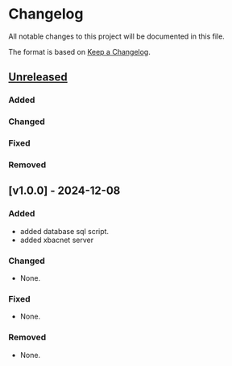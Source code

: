 # Changelog
All notable changes to this project will be documented in this file.

The format is based on [Keep a Changelog](https://keepachangelog.com/en/1.0.0/).

## [Unreleased]
### Added
### Changed
### Fixed
### Removed

## [v1.0.0] -   2024-12-08
### Added
- added database sql script.
- added xbacnet server
### Changed
-   None.

### Fixed
-   None.

### Removed
-   None.

[Unreleased]: https://gitee.com/MyEMS/myems/compare/v1.0.0...HEAD
[1.0.0]: https://gitee.com/xbacnet/xbacnet/releases/tag/v1.0.0

